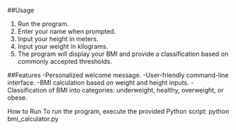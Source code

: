 ##Usage
1. Run the program.
2. Enter your name when prompted.
3. Input your height in meters.
4. Input your weight in kilograms.
5. The program will display your BMI and provide a classification based on commonly accepted thresholds.

##Features
-Personalized welcome message.
-User-friendly command-line interface.
-BMI calculation based on weight and height inputs.
-Classification of BMI into categories: underweight, healthy, overweight, or obese.

How to Run
To run the program, execute the provided Python script:
python bmi_calculator.py
